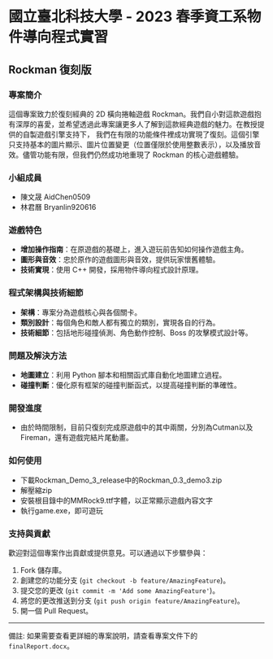 # 國立臺北科技大學 - 2023 春季資工系物件導向程式實習
## Rockman 復刻版

### 專案簡介
這個專案致力於復刻經典的 2D 橫向捲軸遊戲 Rockman。我們自小對這款遊戲抱有深厚的喜愛，並希望透過此專案讓更多人了解到這款經典遊戲的魅力。在教授提供的自製遊戲引擎支持下，
我們在有限的功能條件裡成功實現了復刻。這個引擎只支持基本的圖片顯示、圖片位置變更（位置僅限於使用整數表示），以及播放音效。儘管功能有限，但我們仍然成功地重現了 Rockman 的核心遊戲體驗。

### 小組成員
- 陳文晟 AidChen0509
- 林君曆 Bryanlin920616

### 遊戲特色
- **增加操作指南**：在原遊戲的基礎上，進入遊玩前告知如何操作遊戲主角。
- **圖形與音效**：忠於原作的遊戲圖形與音效，提供玩家懷舊體驗。
- **技術實現**：使用 C++ 開發，採用物件導向程式設計原理。

### 程式架構與技術細節
- **架構**：專案分為遊戲核心與各個關卡。
- **類別設計**：每個角色和敵人都有獨立的類別，實現各自的行為。
- **技術細節**：包括地形碰撞偵測、角色動作控制、Boss 的攻擊模式設計等。

### 問題及解決方法
- **地圖建立**：利用 Python 腳本和相關函式庫自動化地圖建立過程。
- **碰撞判斷**：優化原有框架的碰撞判斷函式，以提高碰撞判斷的準確性。

### 開發進度
- 由於時間限制，目前只復刻完成原遊戲中的其中兩關，分別為Cutman以及Fireman，還有遊戲完結片尾動畫。

### 如何使用
- 下載Rockman_Demo_3_release中的Rockman_0.3_demo3.zip
- 解壓縮zip
- 安裝根目錄中的MMRock9.ttf字體，以正常顯示遊戲內容文字
- 執行game.exe，即可遊玩

### 支持與貢獻
歡迎對這個專案作出貢獻或提供意見。可以通過以下步驟參與：

1. Fork 儲存庫。
2. 創建您的功能分支 (`git checkout -b feature/AmazingFeature`)。
3. 提交您的更改 (`git commit -m 'Add some AmazingFeature'`)。
4. 將您的更改推送到分支 (`git push origin feature/AmazingFeature`)。
5. 開一個 Pull Request。
---
備註: 如果需要查看更詳細的專案說明，請查看專案文件下的 `finalReport.docx`。
